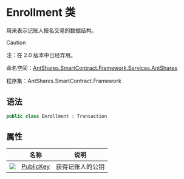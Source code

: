 # Enrollment 类

用来表示记账人报名交易的数据结构。

> [!Caution]
> 注：在 2.0 版本中已经弃用。

命名空间：[AntShares.SmartContract.Framework.Services.AntShares](../Neo.md)

程序集：AntShares.SmartContract.Framework

## 语法

```c#
public class Enrollment : Transaction
```

## 属性

|                                          | 名称                                   | 说明       |
| ---------------------------------------- | ------------------------------------ | -------- |
| ![](https://i-msdn.sec.s-msft.com/dynimg/IC74937.jpeg) | [PublicKey](Enrollment/PublicKey.md) | 获得记账人的公钥 |


